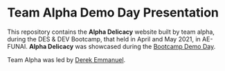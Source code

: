 # Team Alpha Demo Day Presentation

This repository contains the **Alpha Delicacy** website built by team alpha, during the DES & DEV Bootcamp, that held in April and May 2021, in AE-FUNAI. **Alpha Delicacy** was showcased during the [Bootcamp Demo Day](https://dsc.community.dev/e/mnj5kg/).

Team Alpha was led by [Derek Emmanuel](https://twitter.com/derekvibe).

